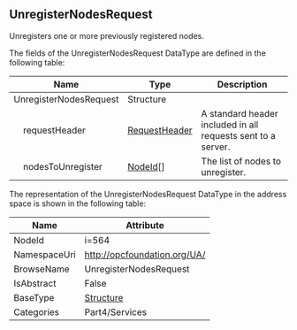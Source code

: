 <!-- datatype -->
## UnregisterNodesRequest
Unregisters one or more previously registered nodes.  
<!-- end of description -->
The fields of the UnregisterNodesRequest DataType are defined in the following table:  

|Name|Type|Description|
|---|---|---|
|UnregisterNodesRequest|Structure||
|&nbsp;&nbsp;&nbsp;&nbsp;requestHeader|[RequestHeader](../../../Part4/Services/RequestHeader/readme.md)|A standard header included in all requests sent to a server.|
|&nbsp;&nbsp;&nbsp;&nbsp;nodesToUnregister|[NodeId](../../../Part3/DataTypes/NodeId/readme.md)[]|The list of nodes to unregister.|

The representation of the UnregisterNodesRequest DataType in the address space is shown in the following table:  

|Name|Attribute|
|---|---|
|NodeId|i=564|
|NamespaceUri|http://opcfoundation.org/UA/|
|BrowseName|UnregisterNodesRequest|
|IsAbstract|False|
|BaseType|[Structure](../../../Part3/DataTypes/Structure/readme.md)|
|Categories|Part4/Services|

